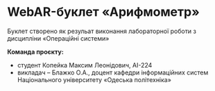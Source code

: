 # WebAR-буклет «Арифмометр»
Буклет створено як резульат виконання лабораторної роботи з дисципліни «Операційні системи» 


**Команда проєкту:**
- студент Копейка Максим Леонідович, AI-224
- викладач – Блажко О.А., доцент кафедри інформаційних систем Національного університету «Одеська політехніка»

